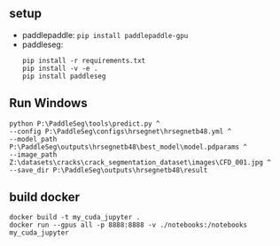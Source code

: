 ## setup

- paddlepaddle: `pip install paddlepaddle-gpu`
- paddleseg:
  ```
  pip install -r requirements.txt
  pip install -v -e .
  pip install paddleseg
  ```

## Run Windows

```
python P:\PaddleSeg\tools\predict.py ^
--config P:\PaddleSeg\configs\hrsegnet\hrsegnetb48.yml ^
--model_path P:\PaddleSeg\outputs\hrsegnetb48\best_model\model.pdparams ^
--image_path Z:\datasets\cracks\crack_segmentation_dataset\images\CFD_001.jpg ^
--save_dir P:\PaddleSeg\outputs\hrsegnetb48\result
```

## build docker

```
docker build -t my_cuda_jupyter .
docker run --gpus all -p 8888:8888 -v ./notebooks:/notebooks my_cuda_jupyter

```
